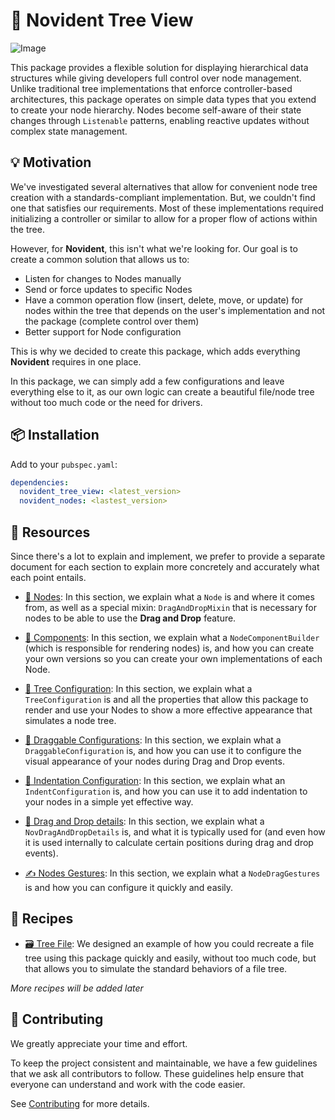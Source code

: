 # 🌳 Novident Tree View 

![Image](https://github.com/user-attachments/assets/f8900c61-438b-4742-b0aa-c383eb269b3e)

This package provides a flexible solution for displaying hierarchical data structures while giving developers full control over node management. Unlike traditional tree implementations that enforce controller-based architectures, this package operates on simple data types that you extend to create your node hierarchy. Nodes become self-aware of their state changes through `Listenable` patterns, enabling reactive updates without complex state management.

## 💡 Motivation 

We've investigated several alternatives that allow for convenient node tree creation with a standards-compliant implementation. But, we couldn't find one that satisfies our requirements. Most of these implementations required initializing a controller or similar to allow for a proper flow of actions within the tree.

However, for **Novident**, this isn't what we're looking for. Our goal is to create a common solution that allows us to:

* Listen for changes to Nodes manually
* Send or force updates to specific Nodes
* Have a common operation flow (insert, delete, move, or update) for nodes within the tree that depends on the user's implementation and not the package (complete control over them)
* Better support for Node configuration

This is why we decided to create this package, which adds everything **Novident** requires in one place. 

In this package, we can simply add a few configurations and leave everything else to it, as our own logic can create a beautiful file/node tree without too much code or the need for drivers.

## 📦 Installation 

Add to your `pubspec.yaml`:

```yaml
dependencies:
  novident_tree_view: <latest_version>
  novident_nodes: <lastest_version>
```


## 🔎 Resources

Since there's a lot to explain and implement, we prefer to provide a separate document for each section to explain more concretely and accurately what each point entails.

* [🌱 Nodes](https://github.com/Novident/novident-tree-view/blob/master/doc/nodes.md): In this section, we explain what a `Node` is and where it comes from, as well as a special mixin: `DragAndDropMixin` that is necessary for nodes to be able to use the **Drag and Drop** feature. 

* [📲 Components](https://github.com/Novident/novident-tree-view/blob/master/doc/components.md): In this section, we explain what a `NodeComponentBuilder` (which is responsible for rendering nodes) is, and how you can create your own versions so you can create your own implementations of each Node.

* [🌲 Tree Configuration](https://github.com/Novident/novident-tree-view/blob/master/doc/tree_configuration.md): In this section, we explain what a `TreeConfiguration` is and all the properties that allow this package to render and use your Nodes to show a more effective appearance that simulates a node tree.

* [🤏 Draggable Configurations](https://github.com/Novident/novident-tree-view/blob/master/doc/draggable_configurations.md): In this section, we explain what a `DraggableConfiguration` is, and how you can use it to configure the visual appearance of your nodes during Drag and Drop events.

* [📏 Indentation Configuration](https://github.com/Novident/novident-tree-view/blob/master/doc/indentation_configuration.md): In this section, we explain what an `IndentConfiguration` is, and how you can use it to add indentation to your nodes in a simple yet effective way.

* [📜 Drag and Drop details](https://github.com/Novident/novident-tree-view/blob/master/doc/drag_and_drop_details.md): In this section, we explain what a `NovDragAndDropDetails` is, and what it is typically used for (and even how it is used internally to calculate certain positions during drag and drop events).

* [✍️ Nodes Gestures](https://github.com/Novident/novident-tree-view/blob/master/doc/nodes_gestures.md): In this section, we explain what a `NodeDragGestures` is and how you can configure it quickly and easily.

## 📝 Recipes

* [🗃️ Tree File](https://github.com/Novident/novident-tree-view/blob/master/doc/recipes/tree_file/tree_file.md): We designed an example of how you could recreate a file tree using this package quickly and easily, without too much code, but that allows you to simulate the standard behaviors of a file tree.

_More recipes will be added later_

## 🌳 Contributing

We greatly appreciate your time and effort.

To keep the project consistent and maintainable, we have a few guidelines that we ask all contributors to follow. These guidelines help ensure that everyone can understand and work with the code easier.

See [Contributing](https://github.com/Novident/novident-tree-view/blob/master/CONTRIBUTING.md) for more details.
